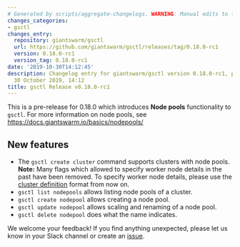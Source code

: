```yaml
---
# Generated by scripts/aggregate-changelogs. WARNING: Manual edits to this files will be overwritten.
changes_categories:
- gsctl
changes_entry:
  repository: giantswarm/gsctl
  url: https://github.com/giantswarm/gsctl/releases/tag/0.18.0-rc1
  version: 0.18.0-rc1
  version_tag: 0.18.0-rc1
date: '2019-10-30T14:12:45'
description: Changelog entry for giantswarm/gsctl version 0.18.0-rc1, published on
  30 October 2019, 14:12
title: gsctl Release v0.18.0-rc1
---
```


This is a pre-release for 0.18.0 which introduces **Node pools** functionality to `gsctl`. For more information on node pools, see https://docs.giantswarm.io/basics/nodepools/

## New features

- The `gsctl create cluster` command supports clusters with node pools. **Note:** Many flags which allowed to specify worker node details in the past have been removed. To specify worker node details, please use the [cluster definition](https://docs.giantswarm.io/reference/cluster-definition/) format from now on.
- `gsctl list nodepools` allows listing node pools of a cluster.
- `gsctl create nodepool` allows creating a node pool.
- `gsctl update nodepool` allows scaling and renaming of a node pool.
- `gsctl delete nodepool` does what the name indicates.

We welcome your feedback! If you find anything unexpected, please let us know in your Slack channel or create an [issue](https://github.com/giantswarm/gsctl/issues).
